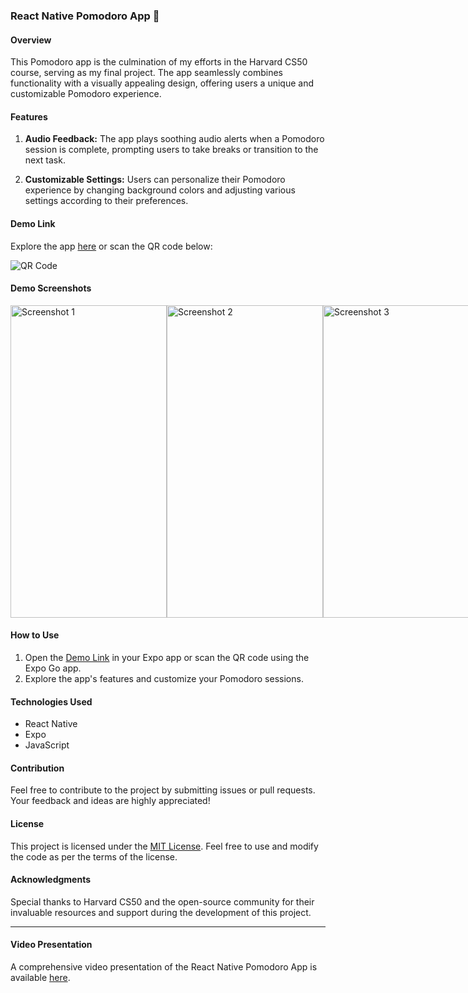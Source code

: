 ### React Native Pomodoro App 🌱

#### Overview
This Pomodoro app is the culmination of my efforts in the Harvard CS50 course, serving as my final project. The app seamlessly combines functionality with a visually appealing design, offering users a unique and customizable Pomodoro experience.

#### Features

1. **Audio Feedback:** The app plays soothing audio alerts when a Pomodoro session is complete, prompting users to take breaks or transition to the next task.

2. **Customizable Settings:** Users can personalize their Pomodoro experience by changing background colors and adjusting various settings according to their preferences.

#### Demo Link
Explore the app [here](exp://u.expo.dev/update/193fdbbe-fd37-4fdb-a762-65297e520696) or scan the QR code below:

![QR Code](https://github.com/FazliddinFayziev/Pomodoro/assets/119391181/4be4cbd4-02b6-4a09-97bd-9383dade4244)

#### Demo Screenshots

<div style="display: flex; justify-content: space-between;">
  <img width="250" height="500" alt="Screenshot 1" src="https://github.com/FazliddinFayziev/Pomodoro/assets/119391181/d1c8ef8e-ad55-47d8-be5a-38774382a1fc">
  <img width="250" height="500" alt="Screenshot 2" src="https://github.com/FazliddinFayziev/Pomodoro/assets/119391181/2f7a4807-cdb9-4635-b076-1a678074cd97">
  <img width="250" height="500" alt="Screenshot 3" src="https://github.com/FazliddinFayziev/Pomodoro/assets/119391181/bedf3ebc-6c66-4320-bfb4-42a44324fac9">
</div>

#### How to Use
1. Open the [Demo Link](https://mega.nz/file/rAJCTYDC#82MCDxiKn5ifVEGd0xk1DSb1Brow26VBn_SwrV1qMzo) in your Expo app or scan the QR code using the Expo Go app.
2. Explore the app's features and customize your Pomodoro sessions.

#### Technologies Used
- React Native
- Expo
- JavaScript

#### Contribution
Feel free to contribute to the project by submitting issues or pull requests. Your feedback and ideas are highly appreciated!

#### License
This project is licensed under the [MIT License](LICENSE). Feel free to use and modify the code as per the terms of the license.

#### Acknowledgments
Special thanks to Harvard CS50 and the open-source community for their invaluable resources and support during the development of this project.

---

#### Video Presentation
A comprehensive video presentation of the React Native Pomodoro App is available [here](https://mega.nz/file/rAJCTYDC#82MCDxiKn5ifVEGd0xk1DSb1Brow26VBn_SwrV1qMzo).
